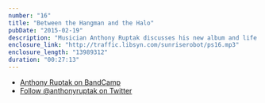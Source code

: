 ```yaml
---
number: "16"
title: "Between the Hangman and the Halo"
pubDate: "2015-02-19"
description: "Musician Anthony Ruptak discusses his new album and life as an artist in the Denver music scene."
enclosure_link: "http://traffic.libsyn.com/sunriserobot/ps16.mp3"
enclosure_length: "13989312"
duration: "00:27:13"
---
```

- [Anthony Ruptak on BandCamp](http://anthonyruptak.bandcamp.com)
- [Follow @anthonyruptak on Twitter](https://twitter.com/anthonyruptak)
